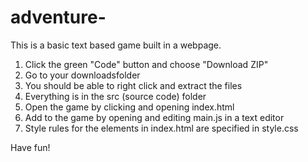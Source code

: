 # adventure-

This is a basic text based game built in a webpage.

1. Click the green "Code" button and choose "Download ZIP"
2. Go to your downloadsfolder
3. You should be able to right click and extract the files
4. Everything is in the src (source code) folder
5. Open the game by clicking and opening index.html
6. Add to the game by opening and editing main.js in a text editor
7. Style rules for the elements in index.html are specified in style.css

Have fun!
